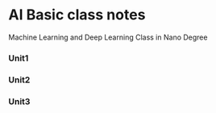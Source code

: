 # AI Basic class notes
Machine Learning and Deep Learning Class in Nano Degree

### Unit1


### Unit2



### Unit3
